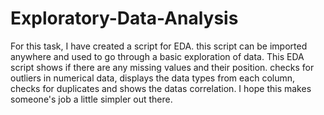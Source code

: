# Exploratory-Data-Analysis
For this task, I have created a script for EDA. this script can be imported anywhere and used to go through a basic exploration of data. 
This EDA script shows if there are any missing values and their position. checks for outliers in numerical data, displays the data types from each column, checks for duplicates and shows the datas correlation. I hope this makes someone's job a little simpler out there.
